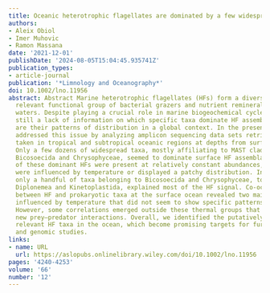 ```yaml
---
title: Oceanic heterotrophic flagellates are dominated by a few widespread taxa
authors:
- Aleix Obiol
- Imer Muhovic
- Ramon Massana
date: '2021-12-01'
publishDate: '2024-08-05T15:04:45.935741Z'
publication_types:
- article-journal
publication: '*Limnology and Oceanography*'
doi: 10.1002/lno.11956
abstract: Abstract Marine heterotrophic flagellates (HFs) form a diverse and ecologically
  relevant functional group of bacterial grazers and nutrient remineralizers in oceanic
  waters. Despite playing a crucial role in marine biogeochemical cycles, there is
  still a lack of information on which specific taxa dominate HF assemblages and what
  are their patterns of distribution in a global context. In the present work, we
  addressed this issue by analyzing amplicon sequencing data sets retrieved from samples
  taken in tropical and subtropical oceanic regions at depths from surface to 4000 m.
  Only a few dozens of widespread taxa, mostly affiliating to MAST clades, Picozoa,
  Bicosoecida and Chrysophyceae, seemed to dominate surface HF assemblages. The majority
  of these dominant HFs were present at relatively constant abundances, while others
  were influenced by temperature or displayed a patchy distribution. In the deep ocean,
  only a handful of taxa belonging to Bicosoecida and Chrysophyceae, together with
  Diplonemea and Kinetoplastida, explained most of the HF signal. Co-occurrence networks
  between HF and prokaryotic taxa at the surface ocean revealed two main clusters
  influenced by temperature that did not seem to show specific patterns of interaction.
  However, some correlations emerged outside these thermal groups that could represent
  new prey–predator interactions. Overall, we identified the putatively most ecologically
  relevant HF taxa in the ocean, which become promising targets for further experimental
  and genomic studies.
links:
- name: URL
  url: https://aslopubs.onlinelibrary.wiley.com/doi/10.1002/lno.11956
pages: '4240-4253'
volume: '66'
number: '12'
---
```

